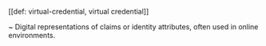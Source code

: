 [[def: virtual-credential, virtual credential]]

~ Digital representations of claims or identity attributes, often used in online environments.
